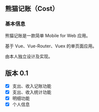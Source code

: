 ## 熊猫记账（Cost）

### 基本信息

熊猫记账是一款简单 Mobile for Web 应用。

基于 Vue、Vue-Router、Vuex 的单页面应用。

由本人独立设计及实现。

## 版本 0.1

- [x] 支出、收入记账功能
- [x] 支出、收入统计功能
- [x] 明细功能
- [x] 个人信息

